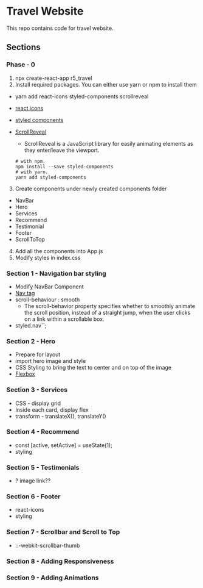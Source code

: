 # Travel Website 

This repo contains code for travel website.

## Sections 
### Phase - 0 
1. npx create-react-app r5_travel
2. Install required packages. You can either use yarn or npm to install them
  - yarn add react-icons styled-components scrollreveal 
  - [react icons](https://react-icons.github.io/react-icons/)
  - [styled components](https://styled-components.com/)
  - [ScrollReveal](npmjs.com/package/scrollreveal)
    - ScrollReveal is a JavaScript library for easily animating elements as they enter/leave the viewport.

    ```
    # with npm.
    npm install --save styled-components
    # with yarn.
    yarn add styled-components
    ```
3. Create components under newly created components folder
  - NavBar
  - Hero
  - Services
  - Recommend
  - Testimonial
  - Footer
  - ScrollToTop

4. Add all the components into App.js
5. Modify styles in index.css

### Section 1 - Navigation bar styling 
- Modify NavBar Component 
- [Nav tag](https://react-bootstrap.github.io/components/navs/)
- scroll-behaviour : smooth
  - The scroll-behavior property specifies whether to smoothly animate the scroll position, instead of a straight jump, when the user clicks on a link within a scrollable box.
- styled.nav``;


### Section 2 - Hero
- Prepare for layout 
- import hero image and style
- CSS Styling to bring the text to center and on top of the image
- [Flexbox](https://css-tricks.com/snippets/css/a-guide-to-flexbox/) 


### Section 3 - Services 
- CSS - display grid 
- Inside each card, display flex 
- transform - translateX(), translateY()

### Section 4 - Recommend  
- const [active, setActive] = useState(1);
- styling 
### Section 5 - Testimonials 
- ? image link??
### Section 6 - Footer
- react-icons
- styling
### Section 7 - Scrollbar and Scroll to Top
- ::-webkit-scrollbar-thumb
### Section 8 - Adding Responsiveness

### Section 9 - Adding Animations
